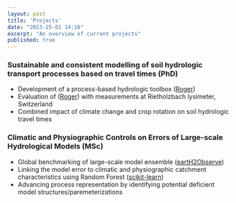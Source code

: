 ```yaml
---
layout: post
title: 'Projects'
date: "2023-25-01 14:16"
excerpt: "An overview of current projects"
published: true
---
```

### Sustainable and consistent modelling of soil hydrologic transport processes based on travel times (PhD)
- Development of a process-based hydrologic toolbox ([Roger](https://github.com/Hydrology-IFH/roger/))
- Evaluation of ([Roger](https://github.com/Hydrology-IFH/roger/)) with measurements at Rietholzbach lysimeter, Switzerland
- Combined impact of climate change and crop rotation on soil hydrologic travel times


### Climatic and Physiographic Controls on Errors of Large-scale Hydrological Models (MSc)
- Global benchmarking of large-scale model ensemble ([eartH2Observe](https://wci.earth2observe.eu/portal/))
- Linking the model error to climatic and physiographic catchment characteristics using Random Forest ([scikit-learn](https://scikit-learn.org/stable/))
- Advancing process representation by identifying potential deficient model structures/paremeterizations
